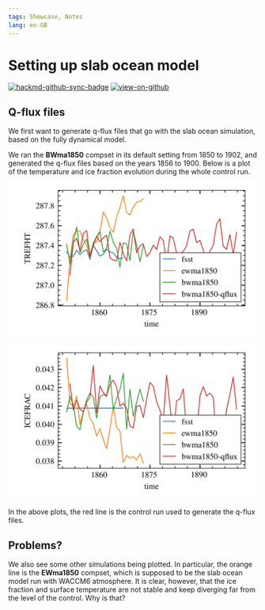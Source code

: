 ```yaml
---
tags: Showcase, Notes
lang: en-GB
---
```


# Setting up slab ocean model

[![hackmd-github-sync-badge](https://hackmd.io/j4L-EIhRQqGdl5KmiIZ-_w/badge)](https://hackmd.io/@engeir/B1GswcMf2)
[![view-on-github](https://img.shields.io/badge/View%20on-GitHub-yellowgreen)](https://github.com/engeir/hack-md-notes/blob/main/setting-up-slab-ocean-model.md)

## Q-flux files

We first want to generate q-flux files that go with the slab ocean simulation, based on
the fully dynamical model.

We ran the **BWma1850** compset in its default setting from 1850 to 1902, and generated
the q-flux files based on the years 1856 to 1900. Below is a plot of the temperature
and ice fraction evolution during the whole control run.

![Reference height temperature](./assets/pic/setting-up-slab-ocean-model/trefht-slab-ocean-control.webp)

![Ice fraction](./assets/pic/setting-up-slab-ocean-model/icefrac-slab-ocean-control.webp)

In the above plots, the red line is the control run used to generate the q-flux files.

## Problems?

We also see some other simulations being plotted. In particular, the orange line is the
**EWma1850** compset, which is supposed to be the slab ocean model run with WACCM6
atmosphere. It is clear, however, that the ice fraction and surface temperature are not
stable and keep diverging far from the level of the control. Why is that?
